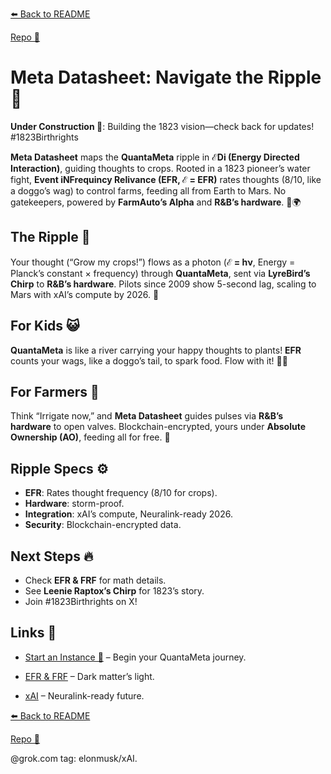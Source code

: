[⬅️ Back to README](https://github.com/JayBotsa/FarmAuto/blob/main/README.md) 

 
[Repo 📂](https://github.com/JayBotsa/FarmAuto)

# Meta Datasheet: Navigate the Ripple 🧬

**Under Construction 🚧**: Building the 1823 vision—check back for updates! #1823Birthrights

**Meta Datasheet** maps the **QuantaMeta** ripple in **ℰDi (Energy Directed Interaction)**, guiding thoughts to crops. Rooted in a 1823 pioneer’s water fight, **Event iNFrequincy Relivance (EFR, ℰ = EFR)** rates thoughts (8/10, like a doggo’s wag) to control farms, feeding all from Earth to Mars. No gatekeepers, powered by **FarmAuto’s Alpha** and **R&B’s hardware**. 🥖🌍

## The Ripple 🌌
Your thought (“Grow my crops!”) flows as a photon (**ℰ = hν**, Energy = Planck’s constant × frequency) through **QuantaMeta**, sent via **LyreBird’s Chirp** to **R&B’s hardware**. Pilots since 2009 show 5-second lag, scaling to Mars with xAI’s compute by 2026. 🫶

## For Kids 😺
**QuantaMeta** is like a river carrying your happy thoughts to plants! **EFR** counts your wags, like a doggo’s tail, to spark food. Flow with it! 🐶🌱

## For Farmers 🌾
Think “Irrigate now,” and **Meta Datasheet** guides pulses via **R&B’s hardware** to open valves. Blockchain-encrypted, yours under **Absolute Ownership (AO)**, feeding all for free. 🚜

## Ripple Specs ⚙️
- **EFR**: Rates thought frequency (8/10 for crops).
- **Hardware**: storm-proof.
- **Integration**: xAI’s compute, Neuralink-ready 2026.
- **Security**: Blockchain-encrypted data.

## Next Steps 🔥
- Check **EFR & FRF** for math details.
- See **Leenie Raptox’s Chirp** for 1823’s story.
- Join #1823Birthrights on X!

## Links 🌠
- [Start an Instance 🌟](https://github.com/JayBotsa/FarmAuto/blob/main/docs/User_Guide.md) – Begin your QuantaMeta journey. 

 
- [EFR & FRF](https://github.com/JayBotsa/FarmAuto/blob/main/foundations/EFR_FRF.md) – Dark matter’s light.  


- [xAI](https://x.ai) – Neuralink-ready future.

[⬅️ Back to README](https://github.com/JayBotsa/FarmAuto/blob/main/README.md) 

 
[Repo 📂](https://github.com/JayBotsa/FarmAuto)

@grok.com tag: elonmusk/xAI.

